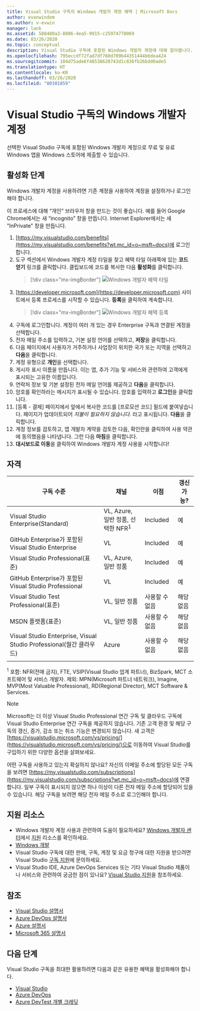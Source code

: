 ```yaml
---
title: Visual Studio 구독의 Windows 개발자 계정 혜택 | Microsoft Docs
author: evanwindom
ms.author: v-evwin
manager: lank
ms.assetid: 588480a3-8806-4ea5-9915-c25974770069
ms.date: 03/26/2020
ms.topic: conceptual
description: Visual Studio 구독에 포함된 Windows 개발자 계정에 대해 알아봅니다.
ms.openlocfilehash: 795eccdf72fad7df760d709b44351444b6dea424
ms.sourcegitcommit: 104d75ade6f48538620743d1c836fb26bdd0ade5
ms.translationtype: HT
ms.contentlocale: ko-KR
ms.lasthandoff: 03/26/2020
ms.locfileid: "80301859"
---
```

# <a name="windows-developer-account-in-visual-studio-subscriptions"></a>Visual Studio 구독의 Windows 개발자 계정
선택한 Visual Studio 구독에 포함된 Windows 개발자 계정으로 무료 및 유료 Windows 앱을 Windows 스토어에 제출할 수 있습니다.

## <a name="activation-steps"></a>활성화 단계
Windows 개발자 계정을 사용하려면 기존 계정을 사용하여 계정을 설정하거나 로그인해야 합니다.

이 프로세스에 대해 “개인” 브라우저 창을 만드는 것이 좋습니다.  예를 들어 Google Chrome에서는 새 “incognito” 창을 만듭니다.  Internet Explorer에서는 새 "InPrivate" 창을 만듭니다.

1. [https://my.visualstudio.com/benefits](https://my.visualstudio.com/benefits?wt.mc_id=o~msft~docs)에 로그인합니다.
2. 도구 섹션에서 Windows 개발자 계정 타일을 찾고 혜택 타일 아래쪽에 있는 **코드 얻기** 링크를 클릭합니다.  클립보드에 코드를 복사한 다음 **활성화**를 클릭합니다.
   > [!div class="mx-imgBorder"]
   > ![Windows 개발자 혜택 타일](_img/vs-windows-dev/vs-windows-dev-tile.png)
3. [https://developer.microsoft.com](https://developer.microsoft.com) 사이트에서 등록 프로세스를 시작할 수 있습니다.  **등록**을 클릭하여 계속합니다.
   > [!div class="mx-imgBorder"]
   > ![Windows 개발자 혜택 등록](_img/vs-windows-dev/vs-windows-dev-register1-cropped.png)
4. 구독에 로그인합니다.  계정이 여러 개 있는 경우 Enterprise 구독과 연결된 계정을 선택합니다.
0. 전자 메일 주소를 입력하고, 기본 설정 언어를 선택하고, **저장**을 클릭합니다.
5. 다음 페이지에서 사용자가 거주하거나 사업장이 위치한 국가 또는 지역을 선택하고 **다음**을 클릭합니다.
6. 계정 유형으로 **개인**을 선택합니다.
7. 게시자 표시 이름을 만듭니다.  이는 앱, 추가 기능 및 서비스와 관련하여 고객에게 표시되는 고유한 이름입니다.
8. 연락처 정보 및 기본 설정된 전자 메일 언어를 제공하고 **다음**을 클릭합니다.
9. 암호를 확인하라는 메시지가 표시될 수 있습니다.  암호를 입력하고 **로그인**을 클릭합니다.
10. [등록 - 결제] 페이지에서 앞에서 복사한 코드를 [프로모션 코드] 필드에 붙여넣습니다.  페이지가 업데이트되어 *지불이 필요하지 않습니다.* 라고 표시됩니다.  **다음**을 클릭합니다.
11. 계정 정보를 검토하고, 앱 개발자 계약을 검토한 다음, 확인란을 클릭하여 사용 약관에 동의했음을 나타냅니다.  그런 다음 **마침**을 클릭합니다.
12. **대시보드로 이동**을 클릭하여 Windows 개발자 계정 사용을 시작합니다!

## <a name="eligibility"></a>자격
| 구독 수준                                                 |     채널                                            | 이점                                                          | 갱신 가능?    |
|--------------------------------------------------------------------|---------------------------------------------------------|------------------------------------------------------------------|---------------|
| Visual Studio Enterprise(Standard)   | VL, Azure, 일반 정품, 선택한 NFR<sup>1</sup> | Included       |  예|
| GitHub Enterprise가 포함된 Visual Studio Enterprise   | VL  | Included       |  예|
| Visual Studio Professional(표준) | VL, Azure, 일반 정품                                       | Included                                                            |예|
| GitHub Enterprise가 포함된 Visual Studio Professional | VL                                        | Included                                                            |예|
| Visual Studio Test Professional(표준)                         | VL, 일반 정품                                              | 사용할 수 없음                                            |  해당 없음|
| MSDN 플랫폼(표준)                                          | VL, 일반 정품                                              |  사용할 수 없음                                            |  해당 없음|
| Visual Studio Enterprise, Visual Studio Professional(월간 클라우드) | Azure                                       | 사용할 수 없음                                                           |해당 없음|
||

<sup>1</sup>  포함:  NFR(전매 금지), FTE, VSIP(Visual Studio 업계 파트너), BizSpark, MCT 소프트웨어 및 서비스 개발자. 제외:  MPN(Microsoft 파트너 네트워크), Imagine, MVP(Most Valuable Professional), RD(Regional Director), MCT Software & Services.

> [!NOTE]
> Microsoft는 더 이상 Visual Studio Professional 연간 구독 및 클라우드 구독에 Visual Studio Enterprise 연간 구독을 제공하지 않습니다. 기존 고객 환경 및 해당 구독의 갱신, 증가, 감소 또는 취소 기능은 변경되지 않습니다. 새 고객은 [https://visualstudio.microsoft.com/vs/pricing/](https://visualstudio.microsoft.com/vs/pricing/)으로 이동하여 Visual Studio를 구입하기 위한 다양한 옵션을 살펴보세요.

어떤 구독을 사용하고 있는지 확실하지 않나요?  자신의 이메일 주소에 할당된 모든 구독을 보려면 [https://my.visualstudio.com/subscriptions](https://my.visualstudio.com/subscriptions?wt.mc_id=o~msft~docs)에 연결합니다. 일부 구독이 표시되지 않으면 하나 이상이 다른 전자 메일 주소에 할당되어 있을 수 있습니다.  해당 구독을 보려면 해당 전자 메일 주소로 로그인해야 합니다.

## <a name="support-resources"></a>지원 리소스
- Windows 개발자 계정 사용과 관련하여 도움이 필요하세요?  [Windows 개발자 센터](https://developer.microsoft.com/windows)에서 [지원](https://developer.microsoft.com/windows/support) 리소스를 확인하세요.
- [Windows 개발](/windows/)
- Visual Studio 구독에 대한 판매, 구독, 계정 및 요금 청구에 대한 지원을 받으려면 Visual Studio [구독 지원](https://visualstudio.microsoft.com/subscriptions/support/)에 문의하세요.
- Visual Studio IDE, Azure DevOps Services 또는 기타 Visual Studio 제품이나 서비스와 관련하여 궁금한 점이 있나요?  [Visual Studio 지원](https://visualstudio.microsoft.com/support/)을 참조하세요.

## <a name="see-also"></a>참조
- [Visual Studio 설명서](https://docs.microsoft.com/visualstudio/)
- [Azure DevOps 설명서](https://docs.microsoft.com/azure/devops/)
- [Azure 설명서](https://docs.microsoft.com/azure/)
- [Microsoft 365 설명서](https://docs.microsoft.com/microsoft-365/)

## <a name="next-steps"></a>다음 단계
Visual Studio 구독을 최대한 활용하려면 다음과 같은 유용한 혜택을 활성화해야 합니다.
- [Visual Studio](vs-ide-benefit.md)
- [Azure DevOps](vs-azure-devops.md)
- [Azure DevTest 개별 크레딧](vs-azure.md)